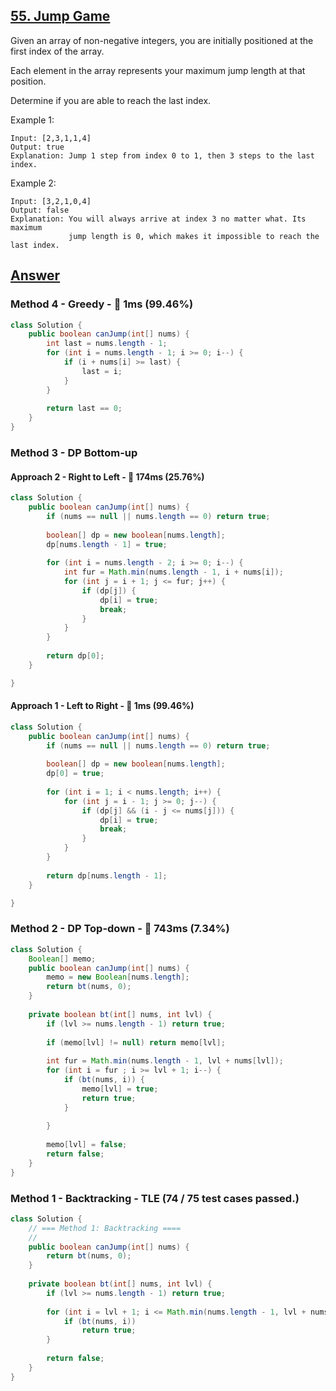 ## [55. Jump Game](https://leetcode.com/problems/jump-game/)

Given an array of non-negative integers, you are initially positioned at the first index of the array.

Each element in the array represents your maximum jump length at that position.

Determine if you are able to reach the last index.

Example 1:
```
Input: [2,3,1,1,4]
Output: true
Explanation: Jump 1 step from index 0 to 1, then 3 steps to the last index.
```
Example 2:
```
Input: [3,2,1,0,4]
Output: false
Explanation: You will always arrive at index 3 no matter what. Its maximum
             jump length is 0, which makes it impossible to reach the last index.
```

## [Answer](https://leetcode.com/problems/jump-game/solution/)
### Method 4 - Greedy - :rocket: 1ms (99.46%)
```java
class Solution {
    public boolean canJump(int[] nums) {
        int last = nums.length - 1;
        for (int i = nums.length - 1; i >= 0; i--) {
            if (i + nums[i] >= last) {
                last = i;
            }
        }
        
        return last == 0;
    }
}
```
### Method 3 - DP Bottom-up 
#### Approach 2 - Right to Left - :turtle: 174ms (25.76%)
```java
class Solution {
    public boolean canJump(int[] nums) {
        if (nums == null || nums.length == 0) return true;
        
        boolean[] dp = new boolean[nums.length];
        dp[nums.length - 1] = true;
        
        for (int i = nums.length - 2; i >= 0; i--) {
            int fur = Math.min(nums.length - 1, i + nums[i]);
            for (int j = i + 1; j <= fur; j++) {
                if (dp[j]) {
                    dp[i] = true;
                    break;
                }
            }
        }
        
        return dp[0];
    }

}
```
#### Approach 1 - Left to Right - :rocket: 1ms (99.46%)
```java
class Solution {
    public boolean canJump(int[] nums) {
        if (nums == null || nums.length == 0) return true;
        
        boolean[] dp = new boolean[nums.length];
        dp[0] = true;
        
        for (int i = 1; i < nums.length; i++) {
            for (int j = i - 1; j >= 0; j--) {
                if (dp[j] && (i - j <= nums[j])) {
                    dp[i] = true;
                    break;
                }
            }
        }
        
        return dp[nums.length - 1];
    }

}
```
### Method 2 - DP Top-down - :turtle: 743ms (7.34%)
```java
class Solution {
    Boolean[] memo;
    public boolean canJump(int[] nums) {
        memo = new Boolean[nums.length];
        return bt(nums, 0);
    }
    
    private boolean bt(int[] nums, int lvl) {
        if (lvl >= nums.length - 1) return true;
        
        if (memo[lvl] != null) return memo[lvl];
        
        int fur = Math.min(nums.length - 1, lvl + nums[lvl]);
        for (int i = fur ; i >= lvl + 1; i--) {
            if (bt(nums, i)) {
                memo[lvl] = true;
                return true;
            }
                
        }
        
        memo[lvl] = false;
        return false;
    }
}
```
### Method 1 - Backtracking - TLE (74 / 75 test cases passed.)
```java
class Solution {
    // === Method 1: Backtracking ====
    // 
    public boolean canJump(int[] nums) {
        return bt(nums, 0);
    }
    
    private boolean bt(int[] nums, int lvl) {
        if (lvl >= nums.length - 1) return true;
        
        for (int i = lvl + 1; i <= Math.min(nums.length - 1, lvl + nums[lvl]); i++) {
            if (bt(nums, i))
                return true;
        }
        
        return false;
    }
}
```
